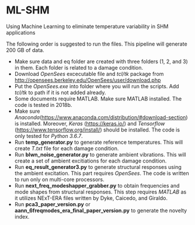 # ML-SHM
Using Machine Learning to eliminate temperature variability in SHM applications

The following order is suggested to run the files. This pipeline will generate 200 GB of data.
* Make sure data and eq folder are created with three folders (1, 2, and 3) in them. Each folder is related to a damage condition.
* Download *OpenSees* excecutable file and *tcl/tk* package from http://opensees.berkeley.edu/OpenSees/user/download.php
* Put the *OpenSees.exe* into folder where you will run the scripts. Add *tcl/tk* to path if it is not added already.
* Some documents require MATLAB. Make sure MATLAB installed. The code is tested in 2018b.
* Make sure *Anaconda*(https://www.anaconda.com/distribution/#download-section) is installed. Moreover, *Keras* (https://keras.io/) and *Tensorflow* (https://www.tensorflow.org/install/) should be installed. The code is only tested for *Python 3.6.7*.
* Run **temp_generator.py** to generate reference temperatures. This will create *T.txt* file for each damage condition.
* Run **blwn_noise_generator.py** to generate ambient vibrations. This will create a set of ambient excitiations for each damage condition.
* Run **eq_result_generator3.py** to generate structural responses using the ambient excitation. This part requires *OpenSees*. The code is written to run only on multi-core processors.
* Run **next_freq_modeshapper_grabber.py** to obtain frequencies and mode shapes from structural responses. This step requires *MATLAB* as it utilizes NExT-ERA files written by Dyke, Caicedo, and Giraldo.
* Run **pca3_paper_version.py** or **aann_6freqmodes_era_final_paper_version.py** to generate the novelty index.
